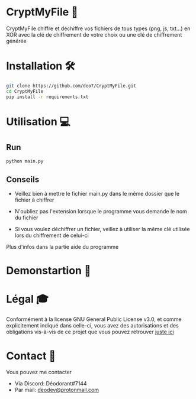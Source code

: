 # CryptMyFile 💖
CryptMyFile chiffre et déchiffre vos fichiers de tous types (png, js, txt...) en XOR avec la clé de chiffrement de votre choix ou une clé de chiffrement générée

# Installation 🛠
```bash
git clone https://github.com/deo7/CryptMyFile.git
cd CryptMyFile
pip install -r requirements.txt
```

# Utilisation 💻
## Run
```python
python main.py
```
## Conseils
* Veillez bien à mettre le fichier main.py dans le même dossier que le fichier à chiffrer

* N'oubliez pas l'extension lorsque le programme vous demande le nom du fichier

* Si vous voulez déchiffrer un fichier, veillez à utiliser la même clé utilisée lors du chiffrement de celui-ci

Plus d'infos dans la partie aide du programme

# Demonstartion 📸

# Légal 🎓
Conformément à la license GNU General Public License v3.0, et comme explicitement indiqué dans celle-ci, vous avez des autorisations et des obligations vis-à-vis de ce projet que vous pouvez retrouver [juste ici](https://choosealicense.com/licenses/gpl-3.0/)

# Contact 📩
Vous pouvez me contacter
* Via Discord: Déodorant#7144
* Par mail: deodev@protonmail.com
